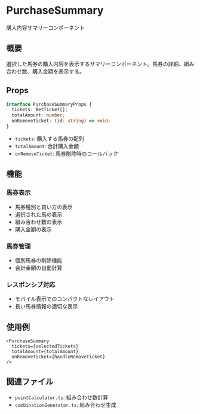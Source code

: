 # PurchaseSummary

購入内容サマリーコンポーネント

## 概要

選択した馬券の購入内容を表示するサマリーコンポーネント。馬券の詳細、組み合わせ数、購入金額を表示する。

## Props

```typescript
interface PurchaseSummaryProps {
  tickets: BetTicket[];
  totalAmount: number;
  onRemoveTicket: (id: string) => void;
}
```

- `tickets`: 購入する馬券の配列
- `totalAmount`: 合計購入金額
- `onRemoveTicket`: 馬券削除時のコールバック

## 機能

### 馬券表示

- 馬券種別と買い方の表示
- 選択された馬の表示
- 組み合わせ数の表示
- 購入金額の表示

### 馬券管理

- 個別馬券の削除機能
- 合計金額の自動計算

### レスポンシブ対応

- モバイル表示でのコンパクトなレイアウト
- 長い馬券情報の適切な表示

## 使用例

```tsx
<PurchaseSummary
  tickets={selectedTickets}
  totalAmount={totalAmount}
  onRemoveTicket={handleRemoveTicket}
/>
```

## 関連ファイル

- `pointCalculator.ts`: 組み合わせ数計算
- `combinationGenerator.ts`: 組み合わせ生成
